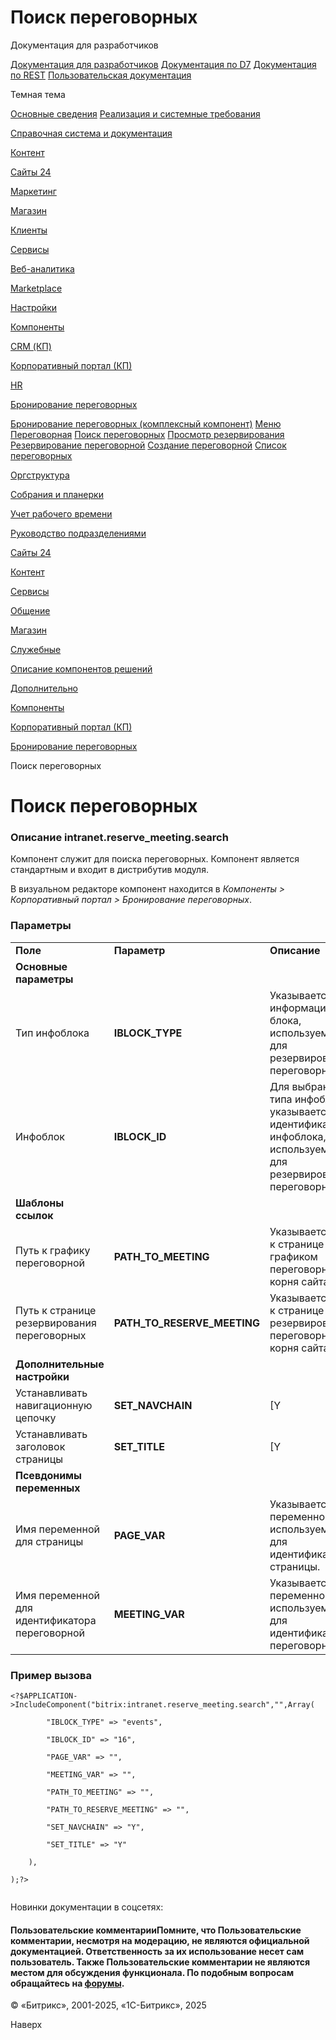 # Поиск переговорных

Документация для разработчиков

[Документация для разработчиков](https://dev.1c-bitrix.ru/api_help/)
[Документация по D7](https://dev.1c-bitrix.ru/api_d7/)
[Документация по REST](https://dev.1c-bitrix.ru/rest_help/)
[Пользовательская документация](https://dev.1c-bitrix.ru/user_help/)

Темная тема

[Основные сведения](/user_help/index.php)
[Реализация и системные требования](/user_help/reqintro.php)

[Справочная система и документация](/user_help/help/index.php)

[Контент](/user_help/content/index.php)

[Сайты 24](/user_help/sites24/index.php)

[Маркетинг](/user_help/marketing/index.php)

[Магазин](/user_help/store/index.php)

[Клиенты](/user_help/clients/index.php)

[Сервисы](/user_help/service/index.php)

[Веб-аналитика](/user_help/statistic/index.php)

[Marketplace](/user_help/marketplace/index.php)

[Настройки](/user_help/settings/index.php)

[Компоненты](/user_help/components/index.php)

[CRM (КП)](/user_help/components/crm/index.php)

[Корпоративный портал (КП)](/user_help/components/intranet/index.php)

[HR](/user_help/components/intranet/intranet_user/index.php)

[Бронирование переговорных](/user_help/components/intranet/intranet_reserve/index.php)

[Бронирование переговорных (комплексный компонент)](/user_help/components/intranet/intranet_reserve/intranet_reserve_meeting.php)
[Меню](/user_help/components/intranet/intranet_reserve/intranet_reserve_meeting_menu.php)
[Переговорная](/user_help/components/intranet/intranet_reserve/intranet_reserve_meeting_meeting.php)
[Поиск переговорных](/user_help/components/intranet/intranet_reserve/intranet_reserve_meeting_search.php)
[Просмотр резервирования](/user_help/components/intranet/intranet_reserve/intranet_reserve_meeting_view_item.php)
[Резервирование переговорной](/user_help/components/intranet/intranet_reserve/intranet_reserve_meeting_reserve.php)
[Создание переговорной](/user_help/components/intranet/intranet_reserve/intranet_reserve_meeting_add.php)
[Список переговорных](/user_help/components/intranet/intranet_reserve/intranet_reserve_meeting_list.php)

[Оргструктура](/user_help/components/intranet/intranet_search/index.php)

[Собрания и планерки](/user_help/components/intranet/meetings/index.php)

[Учет рабочего времени](/user_help/components/intranet/timeman/index.php)

[Руководство подразделениями](/user_help/components/intranet/intranet_structure_head_user.php)

[Сайты 24](/user_help/components/landing/index.php)

[Контент](/user_help/components/content/index.php)

[Сервисы](/user_help/components/services/index.php)

[Общение](/user_help/components/obschenie/index.php)

[Магазин](/user_help/components/magazin/index.php)

[Служебные](/user_help/components/sluzhebnie/index.php)

[Описание компонентов решений](/user_help/description_decisions/index.php)

[Дополнительно](/user_help/additional/index.php)

[Компоненты](/user_help/components/index.php)

[Корпоративный портал (КП)](/user_help/components/intranet/index.php)

[Бронирование переговорных](/user_help/components/intranet/intranet_reserve/index.php)

Поиск переговорных

# Поиск переговорных

### Описание **intranet.reserve\_meeting.search**

Компонент служит для поиска переговорных. Компонент является стандартным и входит в дистрибутив модуля.

В визуальном редакторе компонент находится в *Компоненты > Корпоративный портал > Бронирование переговорных*.

### Параметры

|  |  |  |
| --- | --- | --- |
| **Поле** | **Параметр** | **Описание** |
| **Основные параметры** | | |
| Тип инфоблока | **IBLOCK\_TYPE** | Указывается тип информационного блока, используемого для резервирования переговорных. |
| Инфоблок | **IBLOCK\_ID** | Для выбранного типа инфоблоков указывается идентификатор инфоблока, используемый для резервирования переговорных. |
| **Шаблоны ссылок** | | |
| Путь к графику переговорной | **PATH\_TO\_MEETING** | Указывается путь к странице с графиком переговорной от корня сайта. |
| Путь к странице резервирования переговорных | **PATH\_TO\_RESERVE\_MEETING** | Указывается путь к странице резервирования переговорной от корня сайта. |
| **Дополнительные настройки** | | |
| Устанавливать навигационную цепочку | **SET\_NAVCHAIN** | [Y|N] При отмеченной опции будет добавлен пункт с заголовком страницы в цепочку навигации. |
| Устанавливать заголовок страницы | **SET\_TITLE** | [Y|N] При отмеченной опции в качестве заголовка страницы будет установлено **Поиск переговорных**. |
| **Псевдонимы переменных** | | |
| Имя переменной для страницы | **PAGE\_VAR** | Указывается имя переменной, используемой для идентификации страницы. |
| Имя переменной для идентификатора переговорной | **MEETING\_VAR** | Указывается имя переменной, используемой для идентификации переговорной. |

### Пример вызова

```
<?$APPLICATION->IncludeComponent("bitrix:intranet.reserve_meeting.search","",Array(
		"IBLOCK_TYPE" => "events",
		"IBLOCK_ID" => "16",
		"PAGE_VAR" => "",
		"MEETING_VAR" => "",
		"PATH_TO_MEETING" => "",
		"PATH_TO_RESERVE_MEETING" => "",
		"SET_NAVCHAIN" => "Y",
		"SET_TITLE" => "Y"
	),
);?>

```

Новинки документации в соцсетях:

#### Пользовательские комментарииПомните, что Пользовательские комментарии, несмотря на модерацию, не являются официальной документацией. Ответственность за их использование несет сам пользователь. Также Пользовательские комментарии не являются местом для обсуждения функционала. По подобным вопросам обращайтесь на [форумы](http://dev.1c-bitrix.ru/community/forums/group1/).

© «Битрикс», 2001-2025, «1С-Битрикс», 2025

Наверх